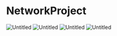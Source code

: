 # NetworkProject
![Untitled](https://user-images.githubusercontent.com/48923561/95021117-b9311600-0634-11eb-9de9-1ba74b06b15d.png)
![Untitled](https://user-images.githubusercontent.com/48923561/95021195-1f1d9d80-0635-11eb-9f18-bed69e5659f9.png)
![Untitled](https://user-images.githubusercontent.com/48923561/95021228-555b1d00-0635-11eb-800d-394c1ff7a892.png)
![Untitled](https://user-images.githubusercontent.com/48923561/95021274-a66b1100-0635-11eb-90fc-299ce5e3ad71.png)
